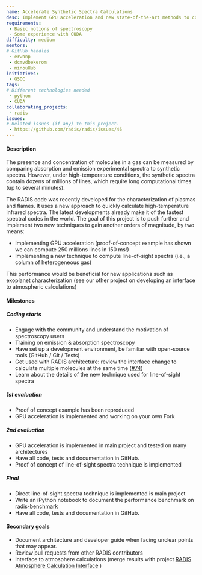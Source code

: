 ```yaml
---
name: Accelerate Synthetic Spectra Calculations
desc: Implement GPU acceleration and new state-of-the-art methods to compute synthetic emission and absorption spectra
requirements:
 - Basic notions of spectroscopy
 - Some experience with CUDA
difficulty: medium
mentors:
# GitHub handles
 - erwanp
 - dcmvdbekerom
 - minouHub 
initiatives:
 - GSOC
tags:
# Different technologies needed
 - python
 - CUDA
collaborating_projects:
 - radis
issues:
# Related issues (if any) to this project.
 - https://github.com/radis/radis/issues/46
---
```


#### Description

The presence and concentration of molecules in a gas can be measured by comparing absorption and emission experimental spectra to synthetic spectra. However, under high-temperature conditions, the synthetic spectra contain dozens of millions of lines, which require long computational times (up to several minutes).
 
The RADIS code was recently developed for the characterization of plasmas and flames. It uses a new approach to quickly calculate high-temperature infrared spectra. The latest developments already make it of the fastest spectral codes in the world. The goal of this project is to push further and implement two new techniques to gain another orders of magnitude, by two means:
- Implementing GPU acceleration (proof-of-concept example has shown we can compute 250 millions lines in 150 ms!)
- Implementing a new technique to compute line-of-sight spectra (i.e., a column of heterogeneous gas) 


This performance would be beneficial for new applications such as exoplanet characterization (see our other project on developing an interface to atmospheric calculations)

#### Milestones

##### Coding starts

* Engage with the community and understand the motivation of spectroscopy users
* Training on emission & absorption spectroscopy
* Have set up a development environment, be familiar with open-source tools (GitHub / Git / Tests)
* Get used with RADIS architecture: review the interface change to calculate multiple molecules at the same time ([#74](https://github.com/radis/radis/pull/74#issuecomment-585773087))
* Learn about the details of the new technique used for line-of-sight spectra


##### 1st evaluation

* Proof of concept example has been reproduced
* GPU acceleration is implemented and working on your own Fork

##### 2nd evaluation

* GPU acceleration is implemented in main project and tested on many architectures
* Have all code, tests and documentation in GitHub.
* Proof of concept of line-of-sight spectra technique is implemented

##### Final

* Direct line-of-sight spectra technique is implemented is main project
* Write an iPython notebook to document the performance benchmark on [radis-benchmark](https://github.com/radis/radis-benchmark)
* Have all code, tests and documentation in GitHub.

#### Secondary goals

* Document architecture and developer guide when facing unclear points that may appear.
* Review pull requests from other RADIS contributors
* Interface to atmosphere calculations (merge results with project [RADIS Atmosphere Calculation Interface](https://openastronomy.org/gsoc/gsoc2020/#/projects?project=radis_atmosphere_calculation_interface) )
 


